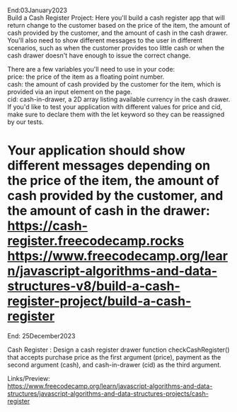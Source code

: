 End:03January2023 </br>
Build a Cash Register Project:
Here you'll build a cash register app that will return change to the customer based on the price of the item, the amount of cash provided by the customer, and the amount of cash in the cash drawer.</br>
 You'll also need to show different messages to the user in different scenarios, such as when the customer provides too little cash or when the cash drawer doesn't have enough to issue the correct change.</br>

There are a few variables you'll need to use in your code:</br>
price: the price of the item as a floating point number.</br>
cash: the amount of cash provided by the customer for the item, which is provided via an input element on the page.</br>
cid: cash-in-drawer, a 2D array listing available currency in the cash drawer.</br>
If you'd like to test your application with different values for price and cid, make sure to declare them with the let keyword so they can be reassigned by our tests.</br>

Your application should show different messages depending on the price of the item, the amount of cash provided by the customer, and the amount of cash in the drawer:
https://cash-register.freecodecamp.rocks
https://www.freecodecamp.org/learn/javascript-algorithms-and-data-structures-v8/build-a-cash-register-project/build-a-cash-register
</br>
===============================================================================
End: 25December2023</br>

Cash Register :
Design a cash register drawer function checkCashRegister() that accepts purchase price as the first argument (price), payment as the second argument (cash),
and cash-in-drawer (cid) as the third argument.

Links/Preview: </br>
https://www.freecodecamp.org/learn/javascript-algorithms-and-data-structures/javascript-algorithms-and-data-structures-projects/cash-register

